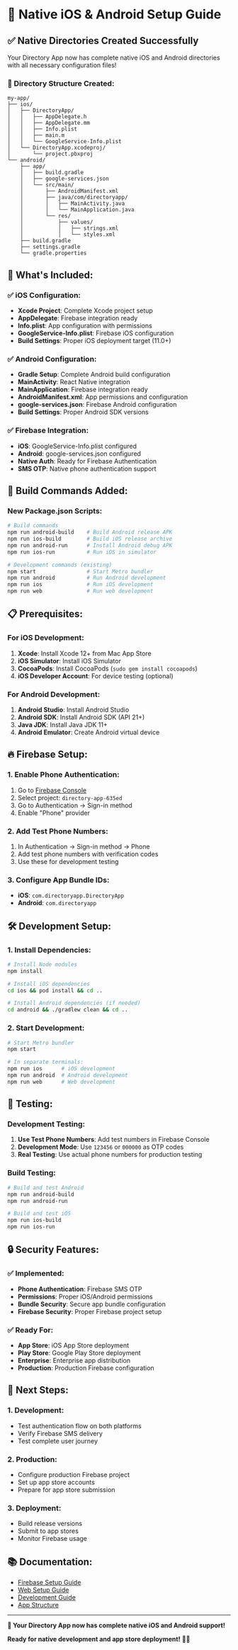 # 📱 Native iOS & Android Setup Guide

## ✅ **Native Directories Created Successfully**

Your Directory App now has complete native iOS and Android directories with all necessary configuration files!

### **📁 Directory Structure Created:**

```
my-app/
├── ios/
│   ├── DirectoryApp/
│   │   ├── AppDelegate.h
│   │   ├── AppDelegate.mm
│   │   ├── Info.plist
│   │   ├── main.m
│   │   └── GoogleService-Info.plist
│   └── DirectoryApp.xcodeproj/
│       └── project.pbxproj
└── android/
    ├── app/
    │   ├── build.gradle
    │   ├── google-services.json
    │   └── src/main/
    │       ├── AndroidManifest.xml
    │       ├── java/com/directoryapp/
    │       │   ├── MainActivity.java
    │       │   └── MainApplication.java
    │       └── res/
    │           ├── values/
    │           │   ├── strings.xml
    │           │   └── styles.xml
    ├── build.gradle
    ├── settings.gradle
    └── gradle.properties
```

## 🔧 **What's Included:**

### **✅ iOS Configuration:**
- **Xcode Project**: Complete Xcode project setup
- **AppDelegate**: Firebase integration ready
- **Info.plist**: App configuration with permissions
- **GoogleService-Info.plist**: Firebase iOS configuration
- **Build Settings**: Proper iOS deployment target (11.0+)

### **✅ Android Configuration:**
- **Gradle Setup**: Complete Android build configuration
- **MainActivity**: React Native integration
- **MainApplication**: Firebase integration ready
- **AndroidManifest.xml**: App permissions and configuration
- **google-services.json**: Firebase Android configuration
- **Build Settings**: Proper Android SDK versions

### **✅ Firebase Integration:**
- **iOS**: GoogleService-Info.plist configured
- **Android**: google-services.json configured
- **Native Auth**: Ready for Firebase Authentication
- **SMS OTP**: Native phone authentication support

## 🚀 **Build Commands Added:**

### **New Package.json Scripts:**
```bash
# Build commands
npm run android-build    # Build Android release APK
npm run ios-build        # Build iOS release archive
npm run android-run      # Install Android debug APK
npm run ios-run          # Run iOS in simulator

# Development commands (existing)
npm start                # Start Metro bundler
npm run android          # Run Android development
npm run ios              # Run iOS development
npm run web              # Run web development
```

## 📋 **Prerequisites:**

### **For iOS Development:**
1. **Xcode**: Install Xcode 12+ from Mac App Store
2. **iOS Simulator**: Install iOS Simulator
3. **CocoaPods**: Install CocoaPods (`sudo gem install cocoapods`)
4. **iOS Developer Account**: For device testing (optional)

### **For Android Development:**
1. **Android Studio**: Install Android Studio
2. **Android SDK**: Install Android SDK (API 21+)
3. **Java JDK**: Install Java JDK 11+
4. **Android Emulator**: Create Android virtual device

## 🔥 **Firebase Setup:**

### **1. Enable Phone Authentication:**
1. Go to [Firebase Console](https://console.firebase.google.com/)
2. Select project: `directory-app-635ed`
3. Go to Authentication → Sign-in method
4. Enable "Phone" provider

### **2. Add Test Phone Numbers:**
1. In Authentication → Sign-in method → Phone
2. Add test phone numbers with verification codes
3. Use these for development testing

### **3. Configure App Bundle IDs:**
- **iOS**: `com.directoryapp.DirectoryApp`
- **Android**: `com.directoryapp`

## 🛠️ **Development Setup:**

### **1. Install Dependencies:**
```bash
# Install Node modules
npm install

# Install iOS dependencies
cd ios && pod install && cd ..

# Install Android dependencies (if needed)
cd android && ./gradlew clean && cd ..
```

### **2. Start Development:**
```bash
# Start Metro bundler
npm start

# In separate terminals:
npm run ios      # iOS development
npm run android  # Android development
npm run web      # Web development
```

## 📱 **Testing:**

### **Development Testing:**
1. **Use Test Phone Numbers**: Add test numbers in Firebase Console
2. **Development Mode**: Use `123456` or `000000` as OTP codes
3. **Real Testing**: Use actual phone numbers for production testing

### **Build Testing:**
```bash
# Build and test Android
npm run android-build
npm run android-run

# Build and test iOS
npm run ios-build
npm run ios-run
```

## 🔒 **Security Features:**

### **✅ Implemented:**
- **Phone Authentication**: Firebase SMS OTP
- **Permissions**: Proper iOS/Android permissions
- **Bundle Security**: Secure app bundle configuration
- **Firebase Security**: Proper Firebase project setup

### **✅ Ready For:**
- **App Store**: iOS App Store deployment
- **Play Store**: Google Play Store deployment
- **Enterprise**: Enterprise app distribution
- **Production**: Production Firebase configuration

## 🎯 **Next Steps:**

### **1. Development:**
- Test authentication flow on both platforms
- Verify Firebase SMS delivery
- Test complete user journey

### **2. Production:**
- Configure production Firebase project
- Set up app store accounts
- Prepare for app store submission

### **3. Deployment:**
- Build release versions
- Submit to app stores
- Monitor Firebase usage

## 📚 **Documentation:**

- [Firebase Setup Guide](./FIREBASE_SETUP.md)
- [Web Setup Guide](./WEB_SETUP.md)
- [Development Guide](./DEVELOPMENT_GUIDE.md)
- [App Structure](./APP_STRUCTURE.md)

---

**🎉 Your Directory App now has complete native iOS and Android support!**

**Ready for native development and app store deployment!** 📱✨
